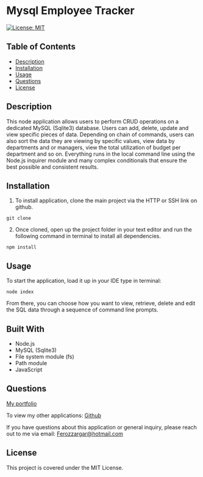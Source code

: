 # Mysql Employee Tracker

[![License: MIT](https://img.shields.io/badge/License-MIT-yellow.svg)](https://opensource.org/licenses/MIT)

## Table of Contents

- [Description](#Description)
- [Installation](#Installation)
- [Usage](#Usage)
- [Questions](#Questions)
- [License](#License)

##

## Description

This node application allows users to perform CRUD operations on a dedicated MySQL (Sqlite3) database. Users can add, delete, update and view specific pieces of data. Depending on chain of commands, users can also sort the data they are viewing by specific values, view data by departments and or managers, view the total utilization of budget per department and so on. Everything runs in the local command line using the Node.js inquirer module and many complex conditionals that ensure the best possible and consistent results.

## Installation

1. To install application, clone the main project via the HTTP or SSH link on github.

```
git clone
```

2. Once cloned, open up the project folder in your text editor and run the following command in terminal to install all dependencies.

```
npm install
```

## Usage

To start the application, load it up in your IDE type in terminal:

```
node index
```

From there, you can choose how you want to view, retrieve, delete and edit the SQL data through a sequence of command line prompts.

## Built With

- Node.js
- MySQL (Sqlite3)
- File system module (fs)
- Path module
- JavaScript

## Questions

[My portfolio](https://falconview.github.io/Portfolio/)

To view my other applications:
[Github](https://github.com/FalconView)

If you have questions about this application or general inquiry, please reach out to me via email: Ferozzargar@hotmail.com

## License

This project is covered under the MIT License.
